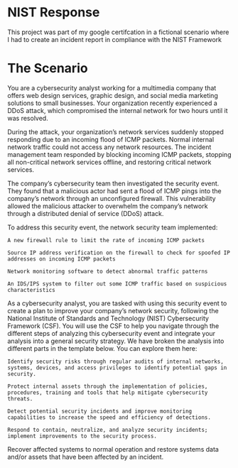 # NIST Response 
This project was part of my google certifcation in a fictional scenario where I had to create an incident report in compliance with the NIST Framework


# The Scenario
You are a cybersecurity analyst working for a multimedia company that offers web design services, graphic design, and social media marketing solutions to small businesses. Your organization recently experienced a DDoS attack, which compromised the internal network for two hours until it was resolved.

During the attack, your organization’s network services suddenly stopped responding due to an incoming flood of ICMP packets. Normal internal network traffic could not access any network resources. The incident management team responded by blocking incoming ICMP packets, stopping all non-critical network services offline, and restoring critical network services. 

The company’s cybersecurity team then investigated the security event. They found that a malicious actor had sent a flood of ICMP pings into the company’s network through an unconfigured firewall. This vulnerability allowed the malicious attacker to overwhelm the company’s network through a distributed denial of service (DDoS) attack. 

To address this security event, the network security team implemented: 

    A new firewall rule to limit the rate of incoming ICMP packets

    Source IP address verification on the firewall to check for spoofed IP addresses on incoming ICMP packets

    Network monitoring software to detect abnormal traffic patterns

    An IDS/IPS system to filter out some ICMP traffic based on suspicious characteristics

As a cybersecurity analyst, you are tasked with using this security event to create a plan to improve your company’s network security, following the National Institute of Standards and Technology (NIST) Cybersecurity Framework (CSF). You will use the CSF to help you navigate through the different steps of analyzing this cybersecurity event and integrate your analysis into a general security strategy. We have broken the analysis into different parts in the template below. You can explore them here:

    Identify security risks through regular audits of internal networks, systems, devices, and access privileges to identify potential gaps in security. 

    Protect internal assets through the implementation of policies, procedures, training and tools that help mitigate cybersecurity threats. 

    Detect potential security incidents and improve monitoring capabilities to increase the speed and efficiency of detections. 

    Respond to contain, neutralize, and analyze security incidents; implement improvements to the security process. 

Recover affected systems to normal operation and restore systems data and/or assets that have been affected by an incident. 
